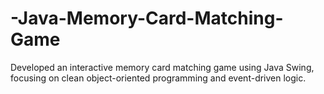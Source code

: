 # -Java-Memory-Card-Matching-Game
Developed an interactive memory card matching game using Java Swing, focusing on clean object-oriented programming and event-driven logic.
